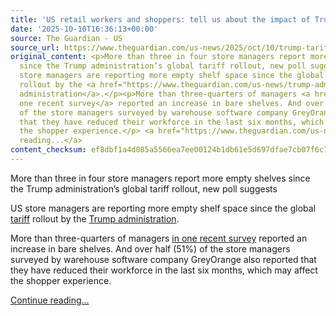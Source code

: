 ```yaml
---
title: 'US retail workers and shoppers: tell us about the impact of Trump’s tariffs'
date: '2025-10-10T16:36:13+00:00'
source: The Guardian - US
source_url: https://www.theguardian.com/us-news/2025/oct/10/trump-tariff-impact-retail
original_content: <p>More than three in four store managers report more empty shelves
  since the Trump administration’s global tariff rollout, new poll suggests</p><p>US
  store managers are reporting more empty shelf space since the global <a href="https://www.theguardian.com/us-news/trump-tariffs">tariff</a>
  rollout by the <a href="https://www.theguardian.com/us-news/trump-administration">Trump
  administration</a>.</p><p>More than three-quarters of managers <a href="https://www.retailbrew.com/stories/2025/10/06/more-than-3-in-4-store-managers-report-more-empty-shelves-since-tariffs-hit">in
  one recent survey</a> reported an increase in bare shelves. And over half (51%)
  of the store managers surveyed by warehouse software company GreyOrange also reported
  that they have reduced their workforce in the last six months, which may affect
  the shopper experience.</p> <a href="https://www.theguardian.com/us-news/2025/oct/10/trump-tariff-impact-retail">Continue
  reading...</a>
content_checksum: ef8dbf1a4d085a5566ea7ee00124b1db61e5d697dfae7cb07f6c7891a58be960
---
```


More than three in four store managers report more empty shelves since the Trump administration’s global tariff rollout, new poll suggests

US store managers are reporting more empty shelf space since the global [tariff](https://www.theguardian.com/us-news/trump-tariffs) rollout by the [Trump administration](https://www.theguardian.com/us-news/trump-administration).

More than three-quarters of managers [in one recent survey](https://www.retailbrew.com/stories/2025/10/06/more-than-3-in-4-store-managers-report-more-empty-shelves-since-tariffs-hit) reported an increase in bare shelves. And over half (51%) of the store managers surveyed by warehouse software company GreyOrange also reported that they have reduced their workforce in the last six months, which may affect the shopper experience.

 [Continue reading...](https://www.theguardian.com/us-news/2025/oct/10/trump-tariff-impact-retail)